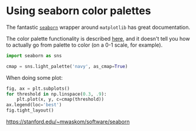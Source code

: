 # Using seaborn color palettes

The fantastic [`seaborn`](https://stanford.edu/~mwaskom/software/seaborn) wrapper around `matplotlib` has great documentation.

The color palette functionality is described [here](https://stanford.edu/~mwaskom/software/seaborn/tutorial/aesthetics.html), and it doesn't tell you how to actually go from palette to color (on a 0-1 scale, for example). 

```python
import seaborn as sns

cmap = sns.light_palette('navy', as_cmap=True)
```

When doing some plot: 

```python
fig, ax = plt.subplots()
for threshold in np.linspace(0.3, .9):
    plt.plot(x, y, c=cmap(threshold))
ax.legend(loc='best')    
fig.tight_layout()
```


https://stanford.edu/~mwaskom/software/seaborn
